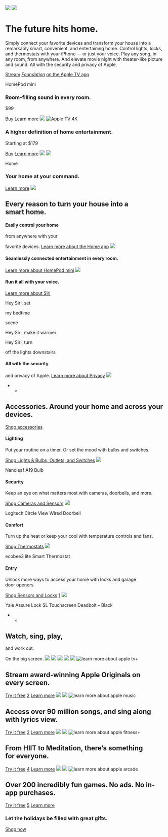 ![](/v/tv-home/b/images/overview/hero_tv__d8nngabrofue_large.png)
![](/v/tv-home/b/images/overview/hero_homepod_appletv_lockup__ecxlvf764zu6_large.png)

# The future hits&nbsp;home.

Simply connect your favorite devices and transform your house into a remarkably smart, convenient, and entertaining home. Control lights, locks, and thermostats with your iPhone — or just your voice. Play any song, in any room, from anywhere. And elevate movie night with theater-like picture and sound. All with the security and privacy of&nbsp;Apple.

[Stream](https://tv.apple.com/us/show/foundation/umc.cmc.5983fipzqbicvrve6jdfep4x3)
*[Foundation](https://tv.apple.com/us/show/foundation/umc.cmc.5983fipzqbicvrve6jdfep4x3)*
[on the Apple TV app](https://tv.apple.com/us/show/foundation/umc.cmc.5983fipzqbicvrve6jdfep4x3)

HomePod mini

### Room-filling sound in every&nbsp;room.

$99

[Buy](/us/shop/goto/buy_homepod/homepod_mini)
[Learn more](/homepod-mini/)
![](/v/tv-home/b/images/overview/room_filling_sound__zagu3551kwyi_large.jpg)
![Apple TV 4K](/v/tv-home/b/images/overview/apple_tv_4k_logo__vyjj7uki3tui_large.png)

### A higher definition of home entertainment.

Starting at $179

[Buy](/us/shop/goto/buy_tv/apple_tv_4k)
[Learn more](/apple-tv-4k/)
![](/v/tv-home/b/images/overview/higher_definition__hfivribdc3ue_large.jpg)
![](/v/tv-home/b/images/overview/home_icon__9u57pp0qahea_large.png)

Home

### Your home at your command.
[Learn more](/ios/home/)
![](/v/tv-home/b/images/overview/your_home_at_your_command__b1w2tomy2wia_large.jpg)

## Every reason to turn your house into a smart&nbsp;home.

#### Easily control your home

from anywhere with your

favorite devices.
[Learn more about the Home&nbsp;app](/ios/home/)
![](/v/tv-home/b/images/overview/control_your_home__ftcaw216qjqm_large.jpg)

#### Seamlessly connected entertainment in every&nbsp;room.
[Learn more about HomePod&nbsp;mini](/homepod-mini/)
![](/v/tv-home/b/images/overview/seemlessly_connected__fp9rabi8a7u6_large.jpg)

#### Run it all with your voice.
[Learn more about&nbsp;Siri](/siri/)

Hey Siri, set

my bedtime

scene

Hey Siri, make it&nbsp;warmer

Hey Siri, turn

off the lights downstairs

#### All with the security

and privacy of Apple.
[Learn more about Privacy](/privacy/)
![](/v/tv-home/b/images/overview/security_and_privacy__bzlguj2x29jm_large.jpg)
- -
## Accessories. Around your home and across your devices.
[Shop accessories](/us/shop/goto/accessories/homekit)

#### Lighting

Put your routine on a timer. Or set the mood with bulbs and&nbsp;switches.

[Shop Lights &amp; Bulbs, Outlets, and&nbsp;Switches](/us/shop/goto/accessories/homekit?page=1&amp;f=homeoutlet-homeswitch-lighting&amp;fh=482b%2B460d%2B49f4%2B49f5)
![](/v/tv-home/b/images/overview/lighting__bwpnaru6q1w2_large.jpg)

Nanoleaf A19 Bulb

#### Security

Keep an eye on what matters most with cameras, doorbells, and&nbsp;more.

[Shop Cameras and Sensors](/us/shop/goto/accessories/homekit?page=1&amp;f=securitycam-sensor&amp;fh=482b%2B463e%2B463d)
![](/v/tv-home/b/images/overview/security__dbctk5zp4gcy_large.jpg)

Logitech Circle View Wired Doorbell

#### Comfort

Turn up the heat or keep your cool with temperature controls and&nbsp;fans.

[Shop Thermostats](/us/shop/goto/accessories/homekit?page=1&amp;f=thermostat&amp;fh=482b%2B465a)
![](/v/tv-home/b/images/overview/comfort__bnwbuouyz10i_large.jpg)

ecobee3 lite Smart Thermostat

#### Entry

Unlock more ways to access your home with locks and garage door&nbsp;openers.

[Shop Sensors and Locks](/us/shop/goto/accessories/homekit?page=1&amp;f=accesssecurity-sensor&amp;fh=482b%2B45ae%2B463e)
[1](/us/shop/goto/accessories/homekit?page=1&amp;f=accesssecurity-sensor&amp;fh=482b%2B45ae%2B463e)
![](/v/tv-home/b/images/overview/entry__bfom4g78kbg2_large.jpg)

Yale Assure Lock SL Touchscreen Deadbolt – Black

- -
## Watch, sing, play,

and work out.

On the big screen.
![](/v/tv-home/b/images/overview/apple_experience_hardware__bk2gaiiovh7m_large.png)
![](/v/tv-home/b/images/overview/sizzle_startframe__ebeh0kpfpk2u_large.jpg)
![](/v/tv-home/b/images/overview/sizzle_endframe__d1j42ok2ntyu_large.jpg)
![](/v/tv-home/b/images/overview/apple_experience_hardware__bk2gaiiovh7m_large.png)
![](/v/tv-home/b/images/overview/apple_experience_full_tv__0rrdekggiqa6_small.png)
![learn more about apple tv+](/v/tv-home/b/images/overview/tv_plus_logo__ftim9r0zkyum_large.png)

## Stream award-winning Apple&nbsp;Originals on every&nbsp;screen.
[Try it free](https://tv.apple.com?itscg=10000&amp;itsct=pod-services-tv-apl-tvhm-21_1019)
[2](https://tv.apple.com?itscg=10000&amp;itsct=pod-services-tv-apl-tvhm-21_1019)
[Learn more](/apple-tv-plus/)
![](/v/tv-home/b/images/overview/apple_experience_hardware__bk2gaiiovh7m_large.png)
![](/v/tv-home/b/images/overview/apple_experience_full_music__ejh4939gb2gm_small.png)
![learn more about apple music](/v/tv-home/b/images/overview/apple_music_logo__fysswdp9i4yi_large.png)

## Access over 90 million songs, and sing along with lyrics&nbsp;view.
[Try it free](https://music.apple.com?itscg=10000&amp;itsct=pod-services-music-apl-tvhm-21_1019)
[3](https://music.apple.com?itscg=10000&amp;itsct=pod-services-music-apl-tvhm-21_1019)
[Learn more](/apple-music/)
![](/v/tv-home/b/images/overview/apple_experience_hardware__bk2gaiiovh7m_large.png)
![](/v/tv-home/b/images/overview/apple_experience_full_fitness__bn4vhi7bu96q_small.png)
![learn more about apple fitness+](/v/tv-home/b/images/overview/fitness_plus_logo__ejje682nywae_large.png)

## From HIIT to Meditation, there’s something for&nbsp;everyone.
[Try it free](https://fitness.apple.com/us/subscribe?itscg=10000&amp;itsct=pod-services-fitness-apl-tvhm-21_1019)
[4](https://fitness.apple.com/us/subscribe?itscg=10000&amp;itsct=pod-services-fitness-apl-tvhm-21_1019)
[Learn more](/apple-fitness-plus/)
![](/v/tv-home/b/images/overview/apple_experience_hardware__bk2gaiiovh7m_large.png)
![](/v/tv-home/b/images/overview/apple_experience_full_arcade__ell9b1najbue_small.png)
![learn more about apple arcade](/v/tv-home/b/images/overview/apple_arcade_logo__fkj0u4ziuguy_large.png)

## Over 200 incredibly fun games. No ads. No&nbsp;in-app&nbsp;purchases.
[Try it free](https://apps.apple.com/arcade?itscg=10000&amp;itsct=pod-services-arcade-apl-tvhm-21_1019)
[5](https://apps.apple.com/arcade?itscg=10000&amp;itsct=pod-services-arcade-apl-tvhm-21_1019)
[Learn more](/apple-arcade/)

### Let the holidays be filled with great&nbsp;gifts.

[Shop now](/us/shop/goto/gifts)
